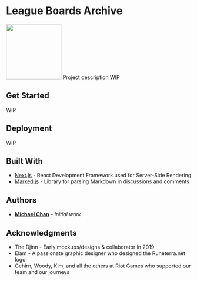 # League Boards Archive
<img src="https://cdn.discordapp.com/attachments/314178726596313089/654108329466920989/unknown.png" height="150">
Project description WIP

## Get Started
WIP

## Deployment
WIP

## Built With
* [Next.js](https://nextjs.org/) - React Development Framework used for Server-Side Rendering
* [Marked.js](https://marked.js.org/) - Library for parsing Markdown in discussions and comments

## Authors
* **[Michael Chan](https://github.com/WuksGG)** - *Initial work*

## Acknowledgments
* The Djinn - Early mockups/designs & collaborator in 2019
* Elam - A passionate graphic designer who designed the Runeterra.net logo
* Gehirn, Woody, Kim, and all the others at Riot Games who supported our team and our journeys
